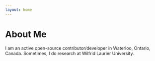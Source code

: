 ```yaml
---
layout: home
---
```

# About Me

I am an active open-source contributor/developer in Waterloo, Ontario, Canada. Sometimes, I do research at Wilfrid Laurier University. 
